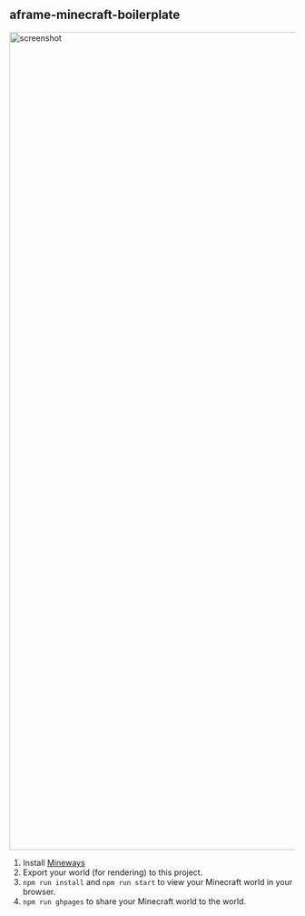 ## aframe-minecraft-boilerplate

<img width="1440" alt="screenshot" src="https://cloud.githubusercontent.com/assets/674727/12527130/1e9e9764-c12b-11e5-898b-839f066aeb3e.png">

1. Install [Mineways](http://www.realtimerendering.com/erich/minecraft/public/mineways/)
2. Export your world (for rendering) to this project.
3. `npm run install` and `npm run start` to view your Minecraft world in your browser.
4. `npm run ghpages` to share your Minecraft world to the world.
